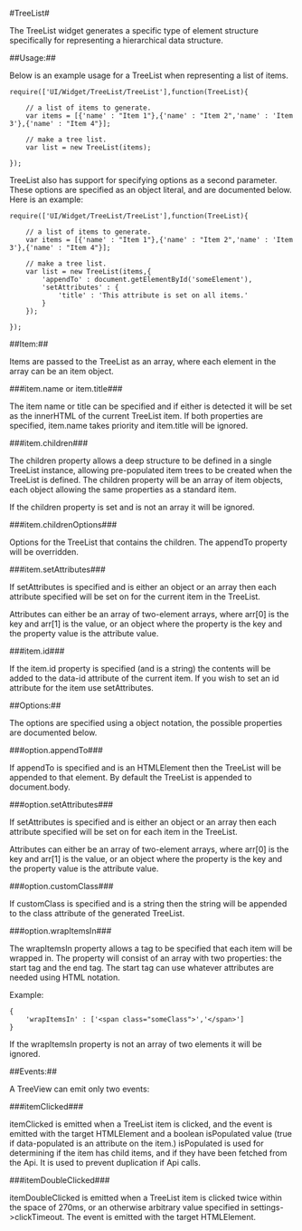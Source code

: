 #TreeList#

The TreeList widget generates a specific type of element structure specifically for
representing a hierarchical data structure.

##Usage:##

Below is an example usage for a TreeList when representing a list of items.

	require(['UI/Widget/TreeList/TreeList'],function(TreeList){
	
		// a list of items to generate.
		var items = [{'name' : "Item 1"},{'name' : "Item 2",'name' : 'Item 3'},{'name' : "Item 4"}];
	
		// make a tree list.
		var list = new TreeList(items);
	
	});

TreeList also has support for specifying options as a second parameter. These options are
specified as an object literal, and are documented below. Here is an example:

	require(['UI/Widget/TreeList/TreeList'],function(TreeList){
	
		// a list of items to generate.
		var items = [{'name' : "Item 1"},{'name' : "Item 2",'name' : 'Item 3'},{'name' : "Item 4"}];
	
		// make a tree list.
		var list = new TreeList(items,{
			'appendTo' : document.getElementById('someElement'),
			'setAttributes' : {
				'title' : 'This attribute is set on all items.'
			}
		});
	
	});

##Item:##

Items are passed to the TreeList as an array, where each element in the array can be an item object.

###item.name or item.title###

The item name or title can be specified and if either is detected it will be set as the innerHTML of
the current TreeList item. If both properties are specified, item.name takes priority and item.title 
will be ignored.

###item.children###

The children property allows a deep structure to be defined in a single TreeList instance, allowing 
pre-populated item trees to be created when the TreeList is defined. The children property will be an
array of item objects, each object allowing the same properties as a standard item.

If the children property is set and is not an array it will be ignored.

###item.childrenOptions###

Options for the TreeList that contains the children. The appendTo property will be overridden.

###item.setAttributes###

If setAttributes is specified and is either an object or an array then each attribute specified will be 
set on for the current item in the TreeList.

Attributes can either be an array of two-element arrays, where arr[0] is the key and arr[1] is the value, 
or an object where the property is the key and the property value is the attribute value.

###item.id###

If the item.id property is specified (and is a string) the contents will be added to the data-id attribute
of the current item. If you wish to set an id attribute for the item use setAttributes.

##Options:##

The options are specified using a object notation, the possible properties are documented below.

###option.appendTo###

If appendTo is specified and is an HTMLElement then the TreeList will be appended to that element. By default
the TreeList is appended to document.body.

###option.setAttributes###

If setAttributes is specified and is either an object or an array then each attribute specified will be 
set on for each item in the TreeList.

Attributes can either be an array of two-element arrays, where arr[0] is the key and arr[1] is the value, 
or an object where the property is the key and the property value is the attribute value.

###option.customClass###

If customClass is specified and is a string then the string will be appended to the class attribute of the 
generated TreeList.

###option.wrapItemsIn###

The wrapItemsIn property allows a tag to be specified that each item will be wrapped in. The property
will consist of an array with two properties: the start tag and the end tag. The start tag can use whatever
attributes are needed using HTML notation.

Example:

	{
		'wrapItemsIn' : ['<span class="someClass">','</span>']
	}

If the wrapItemsIn property is not an array of two elements it will be ignored.

##Events:##

A TreeView can emit only two events:

###itemClicked###

itemClicked is emitted when a TreeList item is clicked, and the event is emitted with the target HTMLElement
and a boolean isPopulated value (true if data-populated is an attribute on the item.) isPopulated is used
for determining if the item has child items, and if they have been fetched from the Api. It is used to prevent
duplication if Api calls.

###itemDoubleClicked###

itemDoubleClicked is emitted when a TreeList item is clicked twice within the space of 270ms, or an otherwise 
arbitrary value specified in settings->clickTimeout. The event is emitted with the target HTMLElement.